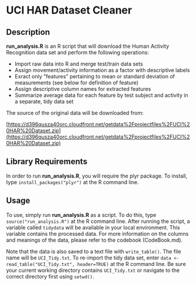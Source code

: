 UCI HAR Dataset Cleaner
=======================

Description
-----------
__run_analysis.R__ is an R script that will download the Human Activity Recognition data set and perform the following operations:

* Import raw data into R and merge test/train data sets
* Assign movement/activity information as a factor with descriptive labels
* Exract only "features" pertaining to mean or standard deviation of measurements (see below for definition of feature)
* Assign descriptive column names for extracted features
* Summarize average data for each feature by test subject and activity in a separate, tidy data set

The source of the original data will be downloaded from:

[https://d396qusza40orc.cloudfront.net/getdata%2Fprojectfiles%2FUCI%20HAR%20Dataset.zip](https://d396qusza40orc.cloudfront.net/getdata%2Fprojectfiles%2FUCI%20HAR%20Dataset.zip)

Library Requirements
--------------------
In order to run __run_analysis.R__, you will require the plyr package.  To install, type `install_packages("plyr")` at the R command line.

Usage
-----
To use, simply run __run_analysis.R__ as a script.  To do this, type `source("run_analysis.R")` at the R command line.  After running the script, a variable called `tidydata` will be available in your local environment.  This variable contains the processed data.  For more information on the columns and meanings of the data, please refer to the codebook (CodeBook.md).

Note that the data is also saved to a text file with `write_table()`.  The file name will be `UCI_Tidy.txt`.  To re-import the tidy data set, enter `data <- read_table("UCI_Tidy.txt", header=TRUE)` at the R command line.  Be sure your current working directory contains `UCI_Tidy.txt` or navigate to the correct directory first using `setwd()`.